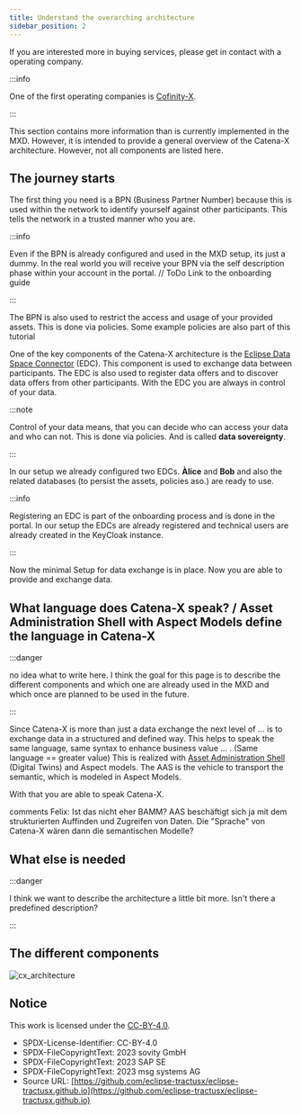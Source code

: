 ```yaml
---
title: Understand the overarching architecture
sidebar_position: 2
---
```


If you are interested more in buying services, please get in contact with a operating company.

:::info

One of the first operating companies is [Cofinity-X](https://cofinity-x.com/).

:::

This section contains more information than is currently implemented in the MXD. However, it is intended to provide a general overview of the Catena-X architecture. However, not all components are listed here.

## The journey starts

The first thing you need is a BPN (Business Partner Number) because this is used within the network to identify yourself against other participants. This tells the network in a trusted manner who you are.

:::info

Even if the BPN is already configured and used in the MXD setup, its just a dummy. In the real world you will receive your BPN via the self description phase within your account in the portal. // ToDo Link to the onboarding guide

:::

The BPN is also used to restrict the access and usage of your provided assets. This is done via policies. Some example policies are also part of this tutorial

One of the key components of the Catena-X architecture is the [Eclipse Data Space Connector](https://github.com/eclipse-tractusx/tractusx-edc) (EDC). This component is used to exchange data between participants. The EDC is also used to register data offers and to discover data offers from other participants. With the EDC you are always in control of your data.

:::note

Control of your data means, that you can decide who can access your data and who can not. This is done via policies. And is called **data sovereignty**.

:::

In our setup we already configured two EDCs. **Àlice** and **Bob** and also the related databases (to persist the assets, policies aso.) are ready to use.

:::info

Registering an EDC is part of the onboarding process and is done in the portal. In our setup the EDCs are already registered and technical users are already created in the KeyCloak instance.

:::

Now the minimal Setup for data exchange is in place. Now you are able to provide and exchange data.

## What language does Catena-X speak? / Asset Administration Shell with Aspect Models define the language in Catena-X

:::danger

no idea what to write here. I think the goal for this page is to describe the different components and which one are already used in the MXD and which once are planned to be used in the future.

:::

Since Catena-X is more than just a data exchange the next level of ... is to exchange data in a structured and defined way. This helps to speak the same language, same syntax to enhance business value ... .
(Same language == greater value)
This is realized with [Asset Administration Shell](https://eclipse-tractusx.github.io) (Digital Twins) and Aspect models. The AAS is the vehicle to transport the semantic, which is modeled in Aspect Models.

With that you are able to speak Catena-X.

comments Felix: Ist das nicht eher BAMM? AAS beschäftigt sich ja mit dem strukturierten Auffinden und Zugreifen von Daten. Die "Sprache" von Catena-X wären dann die semantischen Modelle?

## What else is needed

:::danger

I think we want to describe the architecture a little bit more. Isn't there a predefined description?

:::

## The different components

![cx_architecture](@site/static/img/architecture.drawio.svg)

## Notice

This work is licensed under the [CC-BY-4.0](https://creativecommons.org/licenses/by/4.0/legalcode).

- SPDX-License-Identifier: CC-BY-4.0
- SPDX-FileCopyrightText: 2023 sovity GmbH
- SPDX-FileCopyrightText: 2023 SAP SE
- SPDX-FileCopyrightText: 2023 msg systems AG
- Source URL: [https://github.com/eclipse-tractusx/eclipse-tractusx.github.io](https://github.com/eclipse-tractusx/eclipse-tractusx.github.io)
